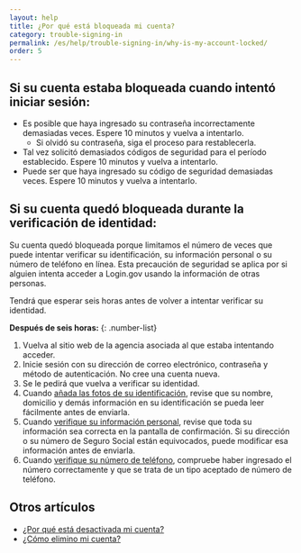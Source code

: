 ```yaml
---
layout: help
title: ¿Por qué está bloqueada mi cuenta?
category: trouble-signing-in
permalink: /es/help/trouble-signing-in/why-is-my-account-locked/
order: 5
---
```


## Si su cuenta estaba bloqueada cuando intentó iniciar sesión:

* Es posible que haya ingresado su contraseña incorrectamente demasiadas veces. Espere 10 minutos y vuelva a intentarlo.
  * Si olvidó su contraseña, siga el proceso para restablecerla.
* Tal vez solicitó demasiados códigos de seguridad para el período establecido. Espere 10 minutos y vuelva a intentarlo.
* Puede ser que haya ingresado su código de seguridad demasiadas veces. Espere 10 minutos y vuelva a intentarlo.

## Si su cuenta quedó bloqueada durante la verificación de identidad:

Su cuenta quedó bloqueada porque limitamos el número de veces que puede intentar verificar su identificación, su información personal o su número de teléfono en línea. Esta precaución de seguridad se aplica por si alguien intenta acceder a Login.gov usando la información de otras personas.

Tendrá que esperar seis horas antes de volver a intentar verificar su identidad.

**Después de seis horas:**
{: .number-list}

1. Vuelva al sitio web de la agencia asociada al que estaba intentando acceder.
1. Inicie sesión con su dirección de correo electrónico, contraseña y método de autenticación. No cree una cuenta nueva.
1. Se le pedirá que vuelva a verificar su identidad.
1. Cuando [añada las fotos de su identificación](#), revise que su nombre, domicilio y demás información en su identificación se pueda leer fácilmente antes de enviarla.
1. Cuando [verifique su información personal](#), revise que toda su información sea correcta en la pantalla de confirmación. Si su dirección o su número de Seguro Social están equivocados, puede modificar esa información antes de enviarla.
1. Cuando [verifique su número de teléfono](#), compruebe haber ingresado el número correctamente y que se trata de un tipo aceptado de número de teléfono.

## Otros artículos

* [¿Por qué está desactivada mi cuenta?](/es/help/manage-your-account/deactivated/)
* [¿Cómo elimino mi cuenta?](/es/help/manage-your-account/delete-your-account/)
